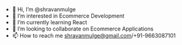 - 👋 Hi, I’m @shravanmulge
- 👀 I’m interested in Ecommerce Development
- 🌱 I’m currently learning React
- 💞️ I’m looking to collaborate on Ecommerce Applications
- 📫 How to reach me shravanmulge@gmail.com/+91-9663087101

<!---
shravanmulge/shravanmulge is a ✨ special ✨ repository because its `README.md` (this file) appears on your GitHub profile.
You can click the Preview link to take a look at your changes.
--->
